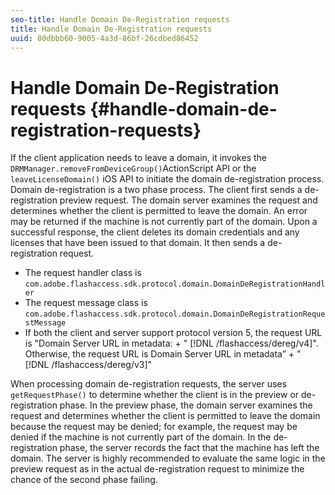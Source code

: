 ```yaml
---
seo-title: Handle Domain De-Registration requests
title: Handle Domain De-Registration requests
uuid: 80dbbb60-9005-4a3d-86bf-26cdbed86452
---
```


# Handle Domain De-Registration requests {#handle-domain-de-registration-requests}

If the client application needs to leave a domain, it invokes the `DRMManager.removeFromDeviceGroup()`ActionScript API or the `leaveLicenseDomain()` iOS API to initiate the domain de-registration process. Domain de-registration is a two phase process. The client first sends a de-registration preview request. The domain server examines the request and determines whether the client is permitted to leave the domain. An error may be returned if the machine is not currently part of the domain. Upon a successful response, the client deletes its domain credentials and any licenses that have been issued to that domain. It then sends a de-registration request.

* The request handler class is `com.adobe.flashaccess.sdk.protocol.domain.DomainDeRegistrationHandler` 
* The request message class is `com.adobe.flashaccess.sdk.protocol.domain.DomainDeRegistrationRequestMessage` 
* If both the client and server support protocol version 5, the request URL is "Domain Server URL in metadata: + " [!DNL /flashaccess/dereg/v4]". Otherwise, the request URL is Domain Server URL in metadata” + " [!DNL /flashaccess/dereg/v3]"

When processing domain de-registration requests, the server uses `getRequestPhase()` to determine whether the client is in the preview or de-registration phase. In the preview phase, the domain server examines the request and determines whether the client is permitted to leave the domain because the request may be denied; for example, the request may be denied if the machine is not currently part of the domain. In the de-registration phase, the server records the fact that the machine has left the domain. The server is highly recommended to evaluate the same logic in the preview request as in the actual de-registration request to minimize the chance of the second phase failing. 
